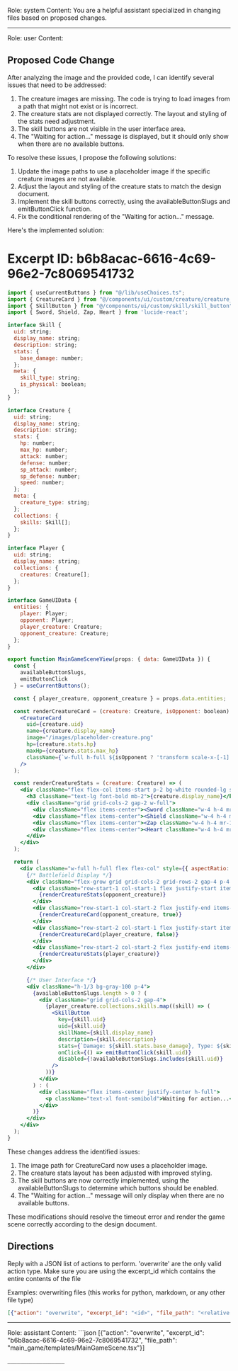 Role: system
Content: You are a helpful assistant specialized in changing files based on proposed changes.
__________________
Role: user
Content: 
## Proposed Code Change
After analyzing the image and the provided code, I can identify several issues that need to be addressed:

1. The creature images are missing. The code is trying to load images from a path that might not exist or is incorrect.
2. The creature stats are not displayed correctly. The layout and styling of the stats need adjustment.
3. The skill buttons are not visible in the user interface area.
4. The "Waiting for action..." message is displayed, but it should only show when there are no available buttons.

To resolve these issues, I propose the following solutions:

1. Update the image paths to use a placeholder image if the specific creature images are not available.
2. Adjust the layout and styling of the creature stats to match the design document.
3. Implement the skill buttons correctly, using the availableButtonSlugs and emitButtonClick function.
4. Fix the conditional rendering of the "Waiting for action..." message.

Here's the implemented solution:

# Excerpt ID: b6b8acac-6616-4c69-96e2-7c8069541732
```jsx main_game/templates/MainGameScene.tsx
import { useCurrentButtons } from "@/lib/useChoices.ts";
import { CreatureCard } from "@/components/ui/custom/creature/creature_card";
import { SkillButton } from "@/components/ui/custom/skill/skill_button";
import { Sword, Shield, Zap, Heart } from 'lucide-react';

interface Skill {
  uid: string;
  display_name: string;
  description: string;
  stats: {
    base_damage: number;
  };
  meta: {
    skill_type: string;
    is_physical: boolean;
  };
}

interface Creature {
  uid: string;
  display_name: string;
  description: string;
  stats: {
    hp: number;
    max_hp: number;
    attack: number;
    defense: number;
    sp_attack: number;
    sp_defense: number;
    speed: number;
  };
  meta: {
    creature_type: string;
  };
  collections: {
    skills: Skill[];
  };
}

interface Player {
  uid: string;
  display_name: string;
  collections: {
    creatures: Creature[];
  };
}

interface GameUIData {
  entities: {
    player: Player;
    opponent: Player;
    player_creature: Creature;
    opponent_creature: Creature;
  };
}

export function MainGameSceneView(props: { data: GameUIData }) {
  const {
    availableButtonSlugs,
    emitButtonClick
  } = useCurrentButtons();

  const { player_creature, opponent_creature } = props.data.entities;

  const renderCreatureCard = (creature: Creature, isOpponent: boolean) => (
    <CreatureCard
      uid={creature.uid}
      name={creature.display_name}
      image="/images/placeholder-creature.png"
      hp={creature.stats.hp}
      maxHp={creature.stats.max_hp}
      className={`w-full h-full ${isOpponent ? 'transform scale-x-[-1]' : ''}`}
    />
  );

  const renderCreatureStats = (creature: Creature) => (
    <div className="flex flex-col items-start p-2 bg-white rounded-lg shadow">
      <h3 className="text-lg font-bold mb-2">{creature.display_name}</h3>
      <div className="grid grid-cols-2 gap-2 w-full">
        <div className="flex items-center"><Sword className="w-4 h-4 mr-1" /> {creature.stats.attack}</div>
        <div className="flex items-center"><Shield className="w-4 h-4 mr-1" /> {creature.stats.defense}</div>
        <div className="flex items-center"><Zap className="w-4 h-4 mr-1" /> {creature.stats.speed}</div>
        <div className="flex items-center"><Heart className="w-4 h-4 mr-1" /> {creature.stats.hp}/{creature.stats.max_hp}</div>
      </div>
    </div>
  );

  return (
    <div className="w-full h-full flex flex-col" style={{ aspectRatio: '16/9' }}>
      {/* Battlefield Display */}
      <div className="flex-grow grid grid-cols-2 grid-rows-2 gap-4 p-4 bg-gradient-to-b from-blue-200 to-green-200">
        <div className="row-start-1 col-start-1 flex justify-start items-start">
          {renderCreatureStats(opponent_creature)}
        </div>
        <div className="row-start-1 col-start-2 flex justify-end items-start">
          {renderCreatureCard(opponent_creature, true)}
        </div>
        <div className="row-start-2 col-start-1 flex justify-start items-end">
          {renderCreatureCard(player_creature, false)}
        </div>
        <div className="row-start-2 col-start-2 flex justify-end items-end">
          {renderCreatureStats(player_creature)}
        </div>
      </div>

      {/* User Interface */}
      <div className="h-1/3 bg-gray-100 p-4">
        {availableButtonSlugs.length > 0 ? (
          <div className="grid grid-cols-2 gap-4">
            {player_creature.collections.skills.map((skill) => (
              <SkillButton
                key={skill.uid}
                uid={skill.uid}
                skillName={skill.display_name}
                description={skill.description}
                stats={`Damage: ${skill.stats.base_damage}, Type: ${skill.meta.skill_type}`}
                onClick={() => emitButtonClick(skill.uid)}
                disabled={!availableButtonSlugs.includes(skill.uid)}
              />
            ))}
          </div>
        ) : (
          <div className="flex items-center justify-center h-full">
            <p className="text-xl font-semibold">Waiting for action...</p>
          </div>
        )}
      </div>
    </div>
  );
}
```

These changes address the identified issues:

1. The image path for CreatureCard now uses a placeholder image.
2. The creature stats layout has been adjusted with improved styling.
3. The skill buttons are now correctly implemented, using the availableButtonSlugs to determine which buttons should be enabled.
4. The "Waiting for action..." message will only display when there are no available buttons.

These modifications should resolve the timeout error and render the game scene correctly according to the design document.

## Directions
Reply with a JSON list of actions to perform. 'overwrite' are the only valid action type. 
Make sure you are using the excerpt_id which contains the entire contents of the file

Examples:
overwriting files (this works for python, markdown, or any other file type)
```json output_example1
[{"action": "overwrite", "excerpt_id": "<id>", "file_path": "<relative file path>"}]
```

__________________
Role: assistant
Content: ```json
[{"action": "overwrite", "excerpt_id": "b6b8acac-6616-4c69-96e2-7c8069541732", "file_path": "main_game/templates/MainGameScene.tsx"}]
```
__________________

